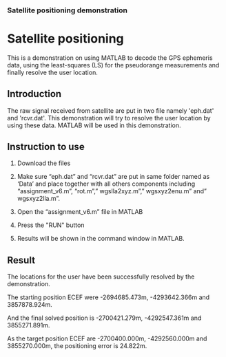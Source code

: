 ### Satellite positioning demonstration 

# Satellite positioning
This is a demonstration on using MATLAB to decode the GPS ephemeris data, using the least-squares (LS) for the pseudorange measurements and finally resolve the user location.



## Introduction 
The raw signal received from satellite are put in two file namely 'eph.dat' and 'rcvr.dat'. This demonstration will try to resolve the user location by using these data. MATLAB will be used in this demonstration. 

## Instruction to use
1. Download the files

2. Make sure “eph.dat” and “rcvr.dat” are put in same folder named as ‘Data’ and place together with all others components including “assignment_v6.m”, “rot.m”,” wgslla2xyz.m”,” wgsxyz2enu.m” and” wgsxyz2lla.m”. 

3. Open the “assignment_v6.m” file in MATLAB

4. Press the "RUN" button

5. Results will be shown in the command window in MATLAB.

## Result
The locations for the user have been successfully resolved by the demonstration.

The starting position ECEF were -2694685.473m, -4293642.366m and 3857878.924m.

And the final solved position is -2700421.279m, -4292547.361m and 3855271.891m.

As the target position ECEF are -2700400.000m, -4292560.000m and 3855270.000m, the positioning error is 24.822m.









<!--
**Rch8881/Rch8881** is a ✨ _special_ ✨ repository because its `README.md` (this file) appears on your GitHub profile.

Here are some ideas to get you started:

- 🔭 I’m currently working on ...
- 🌱 I’m currently learning ...
- 👯 I’m looking to collaborate on ...
- 🤔 I’m looking for help with ...
- 💬 Ask me about ...
- 📫 How to reach me: ...
- 😄 Pronouns: ...
- ⚡ Fun fact: ...
-->
